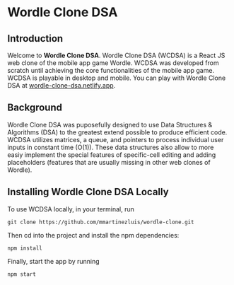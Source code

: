 [logo]: https://user-images.githubusercontent.com/75151961/200998814-a9a4d7bb-a542-4ba6-a2de-aa356d37a58e.png "Wordle Clone DSA"

# Wordle Clone DSA

## Introduction
Welcome to __Wordle Clone DSA__. Wordle Clone DSA (WCDSA) is a React JS web clone of the mobile app game Wordle. WCDSA was developed from scratch until achieving the core functionalities of the mobile app game. WCDSA is playable in desktop and mobile. You can play with Wordle Clone DSA at [wordle-clone-dsa.netlify.app](https://wordle-clone-dsa.netlify.app/).

## Background
Wordle Clone DSA was puposefully designed to use Data Structures & Algorithms (DSA) to the greatest extend possible to produce efficient code. WCDSA utilizes matrices, a queue, and pointers to process individual user inputs in constant time (O(1)). These data structures also allow to more easiy implement the special features of specific-cell editing and adding placeholders (features that are usually missing in other web clones of Wordle). 

## Installing Wordle Clone DSA Locally
To use WCDSA locally, in your terminal, run
```
git clone https://github.com/mmartinezluis/wordle-clone.git
```

Then cd into the project and install the npm dependencies:
```
npm install
```

Finally, start the app by running
```
npm start
```
